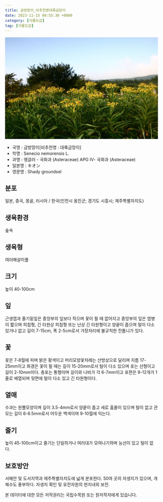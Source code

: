 ```yaml
---
title: 금방망이_비추천명대륙금망이
date: 2023-11-15 00:55:30 +0800
category: [식물도감]
tag: [식물도감]
---
```




![금방망이[비추천명 : 대륙금망이]](/assets/img/fileUpload/plants/basic/Compositae/Senecio/9955/9955_1_th2.jpg)
- 국명 : 금방망이[비추천명 : 대륙금망이]
- 학명 : Senecio nemorensis L.
- 과명 : 앵글러 - 국화과 (Asteraceae) APG Ⅳ- 국화과 (Asteraceae)
- 일본명 : キオン
- 영문명 : Shady groundsel


## 분포
일본, 중국, 몽골, 러시아 / 한국(인천시 옹진군; 경기도 시흥시; 제주특별자치도) 
## 생육환경
숲속
## 생육형
여러해살이풀
## 크기
높이 40-100cm
## 잎
근생엽과 줄기밑잎은 중앙부의 잎보다 작으며 꽃이 필 때 없어지고 중앙부의 잎은 엽병이 짧으며 피침형, 긴 타원상 피침형 또는 난상 긴 타원형이고 양끝이 좁으며 털이 다소 있거나 없고 길이 7-15cm, 폭 2-5cm로서 가장자리에 불규칙한 잔톱니가 있다.
## 꽃
꽃은 7-8월에 피며 밝은 황색이고 머리모양꽃차례는 산방상으로 달리며 지름 17-25mm이고 화경은 꽃이 필 때는 길이 15-20mm로서 털이 다소 있으며 포는 선형이고 길이 2-10mm이다. 총포는 통형이며 길이와 나비가 각 6-7mm이고 포편은 9-12개가 1줄로 배열되며 뒷면에 털이 다소 있고 긴 타원형이다.
## 열매
수과는 원뿔모양이며 길이 3.5-4mm로서 양끝이 좁고 세로 홈줄이 있으며 털이 없고 관모는 길이 6-6.5mm로서 어두운 백색이며 9-10월에 익는다.
## 줄기
높이 45-100cm이고 줄기는 단일하거나 여러대가 모여나기하며 능선이 있고 털이 없다.
## 보호방안
서해안 및 도서지역과 제주특별자치도에 넓게 분포한다. 50여 곳의 자생지가 있으며, 개체수도 풍부하다. 자생지 확인 및 유전자원의 현지내외 보전.






본 데이터에 대한 모든 저작권리는 국립수목원 또는 원저작자에게 있습니다.

